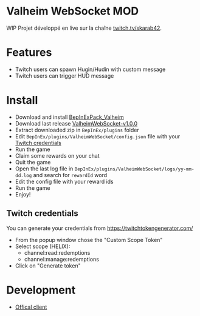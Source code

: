 # Valheim WebSocket MOD

WIP Projet développé en live sur la chaîne [twitch.tv/skarab42](https://www.twitch.tv/skarab42).

# Features
- Twitch users can spawn Hugin/Hudin with custom message
- Twitch users can trigger HUD message

# Install

- Download and install [BepInExPack_Valheim](https://valheim.thunderstore.io/package/denikson/BepInExPack_Valheim/)
- Download last release [ValheimWebSocket-v1.0.0](https://github.com/skarab42/ValheimWebSocket/releases/download/1.0.0/ValheimWebSocket.zip)
- Extract downloaded zip in `BepInEx/plugins` folder
- Edit `BepInEx/plugins/ValheimWebSocket/config.json` file with your [Twitch credentials](https://twitchtokengenerator.com/)
- Run the game
- Claim some rewards on your chat
- Quit the game
- Open the last log file in `BepInEx/plugins/ValheimWebSocket/logs/yy-mm-dd.log` and search for `rewardId` word
- Edit the config file with your reward ids
- Run the game
- Enjoy!

## Twitch credentials
You can generate your credentials from https://twitchtokengenerator.com/

- From the popup window chose the "Custom Scope Token"
- Select scope (HELIX):
  - channel:read:redemptions
  - channel:manage:redemptions
- Click on "Generate token"

# Development
- [Offical client](https://github.com/skarab42/valheim-websocket-client)
